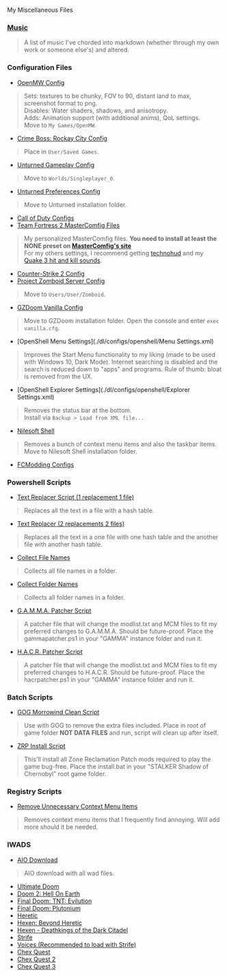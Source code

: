 
My Miscellaneous Files

### [Music](./music)
> A list of music I've chorded into markdown (whether through my own work or someone else's) and altered.

### Configuration Files
- [OpenMW Config](./dl/configs/openmw/settings.cfg)
> Sets: textures to be chunky, FOV to 90, distant land to max, screenshot format to png.  
Disables: Water shaders, shadows, and anisotropy.  
Adds: Animation support (with additional anims), QoL settings.  
Move to `My Games/OpenMW`.
- [Crime Boss: Rockay City Config](./dl/configs/crimeboss)
> Place in `User/Saved Games`.
- [Unturned Gameplay Config](./dl/configs/unturned/gameplay/Config.json)
> Move to `Worlds/Singleplayer_0`.
- [Unturned Preferences Config](./dl/configs/unturned/preferences/Preferences.json)
> Move to Unturned installation folder.
- [Call of Duty Configs](./cod-cfg/)
- [Team Fortress 2 MasterComfig Files](./dl/configs/teamfortress2)
> My personalized MasterComfig files. **You need to install at least the NONE preset on [MasterComfig's site](https://comfig.app)**  
For my others settings, I recommend getting [technohud](https://github.com/tekunotri/technohud/releases/latest) and my [Quake 3 hit and kill sounds](https://biblioklept.github.io/mods/team-fortress-2/#quake-3-hit--kill-sounds).
- [Counter-Strike 2 Config](./dl/configs/counterstrike2/autoexec.cfg)
- [Project Zomboid Server Config](./dl/configs/zomboid)
> Move to `Users/User/Zomboid`.
- [GZDoom Vanilla Config](./dl/configs/gzdoom/vanilla.cfg)
> Move to GZDoom installation folder. Open the console and enter `exec vanilla.cfg`.
- [OpenShell Menu Settings](./dl/configs/openshell/Menu Settings.xml)
> Improves the Start Menu functionality to my liking (made to be used with Windows 10, Dark Mode). Internet searching is disabled and the search is reduced down to "apps" and programs. Rule of thumb: bloat is removed from the UX.
- [OpenShell Explorer Settings](./dl/configs/openshell/Explorer Settings.xml)
> Removes the status bar at the bottom.  
Install via `Backup > Load from XML file...`
- [Nilesoft Shell](./dl/configs/nilesoftshell/shell.nss)
> Removes a bunch of context menu items and also the taskbar items.  
Move to Nilesoft Shell installation folder.
- [FCModding Configs](./fcmodding-cfg/)

### Powershell Scripts
- [Text Replacer Script (1 replacement 1 file)](./dl/scripts/textreplacer-1.ps1)
> Replaces all the text in a file with a hash table.
- [Text Replacer (2 replacements 2 files)](./dl/scripts/textreplacer-2.ps1)
> Replaces all the text in a one file with one hash table and the another file with another hash table.
- [Collect File Names](./dl/scripts/collectfilenames.ps1)
> Collects all file names in a folder.
- [Collect Folder Names](./dl/scripts/collectfoldernames.ps1)
> Collects all folder names in a folder.
- [G.A.M.M.A. Patcher Script](./dl/scripts/gammapatcher.ps1)
> A patcher file that will change the modlist.txt and MCM files to fit my preferred changes to G.A.M.M.A. Should be future-proof. Place the gammapatcher.ps1 in your "GAMMA" instance folder and run it.
- [H.A.C.R. Patcher Script](./dl/scripts/hacrpatcher.ps1)
> A patcher file that will change the modlist.txt and MCM files to fit my preferred changes to H.A.C.R. Should be future-proof. Place the hacrpatcher.ps1 in your "GAMMA" instance folder and run it.

### Batch Scripts
- [GOG Morrowind Clean Script](./dl/scripts/gogmwclean.bat)
> Use with GOG to remove the extra files included. Place in root of game folder **NOT DATA FILES** and run, script will clean up after itself.
- [ZRP Install Script](./dl/scripts/zrpinstall.bat)
> This'll install all Zone Reclamation Patch mods required to play the game bug-free. Place the install.bat in your "STALKER Shadow of Chernobyl" root game folder.

### Registry Scripts
- [Remove Unnecessary Context Menu Items](./dl/scripts/removecontextmenu.reg)
> Removes context menu items that I frequently find annoying. Will add more should it be needed.

### IWADS
- [AIO Download](./dl/iwads/aio.7z)
> AIO download with all wad files.
- [Ultimate Doom](./dl/iwads/doomu.wad)
- [Doom 2: Hell On Earth](./dl/iwads/doom2.wad)
- [Final Doom: TNT: Evilution](./dl/iwads/tnt.wad)
- [Final Doom: Plutonium](./dl/iwads/plutonium.wad)
- [Heretic](./dl/iwads/heretic.wad)
- [Hexen: Beyond Heretic](./dl/iwads/hexen.wad)
- [Hexen - Deathkings of the Dark Citadel](./dl/iwads/hexdd.wad)
- [Strife](./dl/iwads/strife1.wad)
- [Voices (Recommended to load with Strife)](./dl/iwads/voices.wad)
- [Chex Quest](./dl/iwads/chex.wad)
- [Chex Quest 2](./dl/iwads/chex2.wad)
- [Chex Quest 3](./dl/iwads/chex3.wad)